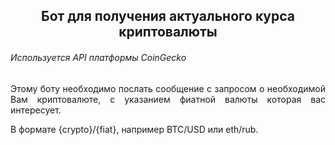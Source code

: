 <div id="header" align="center">
  <h2>
Бот для получения актуального курса криптовалюты
  </h2>
  </div>

<p>
    <h6>Используется API платформы CoinGecko</h6>
</p>
<p align="justify">
Этому боту необходимо послать сообщение с запросом о необходимой Вам криптовалюте, с указанием фиатной валюты которая вас интересует.  
</p>
<p>
В формате {crypto}/{fiat}, например BTC/USD или eth/rub.
</p>


